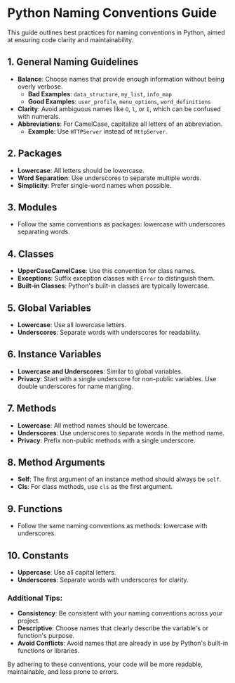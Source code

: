 # Python Naming Conventions Guide

This guide outlines best practices for naming conventions in Python, aimed at ensuring code clarity and maintainability.

## 1. General Naming Guidelines
- **Balance**: Choose names that provide enough information without being overly verbose.
  - **Bad Examples**: `data_structure`, `my_list`, `info_map`
  - **Good Examples**: `user_profile`, `menu_options`, `word_definitions`
- **Clarity**: Avoid ambiguous names like `O`, `l`, or `I`, which can be confused with numerals.
- **Abbreviations**: For CamelCase, capitalize all letters of an abbreviation. 
  - **Example**: Use `HTTPServer` instead of `HttpServer`.

## 2. Packages
- **Lowercase**: All letters should be lowercase.
- **Word Separation**: Use underscores to separate multiple words.
- **Simplicity**: Prefer single-word names when possible.

## 3. Modules
- Follow the same conventions as packages: lowercase with underscores separating words.

## 4. Classes
- **UpperCaseCamelCase**: Use this convention for class names.
- **Exceptions**: Suffix exception classes with `Error` to distinguish them.
- **Built-in Classes**: Python's built-in classes are typically lowercase.

## 5. Global Variables
- **Lowercase**: Use all lowercase letters.
- **Underscores**: Separate words with underscores for readability.

## 6. Instance Variables
- **Lowercase and Underscores**: Similar to global variables.
- **Privacy**: Start with a single underscore for non-public variables. Use double underscores for name mangling.

## 7. Methods
- **Lowercase**: All method names should be lowercase.
- **Underscores**: Use underscores to separate words in the method name.
- **Privacy**: Prefix non-public methods with a single underscore.

## 8. Method Arguments
- **Self**: The first argument of an instance method should always be `self`.
- **Cls**: For class methods, use `cls` as the first argument.

## 9. Functions
- Follow the same naming conventions as methods: lowercase with underscores.

## 10. Constants
- **Uppercase**: Use all capital letters.
- **Underscores**: Separate words with underscores for clarity.

### Additional Tips:
- **Consistency**: Be consistent with your naming conventions across your project.
- **Descriptive**: Choose names that clearly describe the variable's or function's purpose.
- **Avoid Conflicts**: Avoid names that are already in use by Python's built-in functions or libraries.

By adhering to these conventions, your code will be more readable, maintainable, and less prone to errors. 